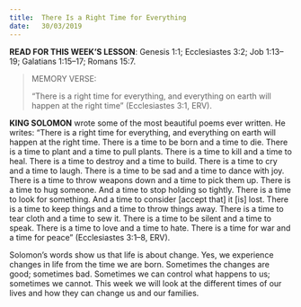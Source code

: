 ```yaml
---
title:  There Is a Right Time for Everything
date:   30/03/2019
---
```


**READ FOR THIS WEEK’S LESSON**: Genesis 1:1; Ecclesiastes 3:2; Job 1:13–19; Galatians 1:15–17; Romans 15:7.

><p>MEMORY VERSE:</p>
>“There is a right time for everything, and everything on earth will happen at the right time” (Ecclesiastes 3:1, ERV).

**KING SOLOMON** wrote some of the most beautiful poems ever written. He writes: “There is a right time for everything, and everything on earth will happen at the right time. There is a time to be born and a time to die. There is a time to plant and a time to pull plants. There is a time to kill and a time to heal. There is a time to destroy and a time to build. There is a time to cry and a time to laugh. There is a time to be sad and a time to dance with joy. There is a time to throw weapons down and a time to pick them up. There is a time to hug someone. And a time to stop holding so tightly. There is a time to look for something. And a time to consider [accept that] it [is] lost. There is a time to keep things and a time to throw things away. There is a time to tear cloth and a time to sew it. There is a time to be silent and a time to speak. There is a time to love and a time to hate. There is a time for war and a time for peace” (Ecclesiastes 3:1–8, ERV).

Solomon’s words show us that life is about change. Yes, we experience changes in life from the time we are born. Sometimes the changes are good; sometimes bad. Sometimes we can control what happens to us; sometimes we cannot. This week we will look at the different times of our lives and how they can change us and our families.